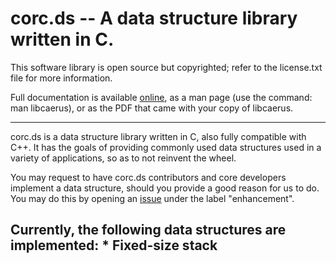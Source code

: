 corc.ds -- A data structure library written in C.
=================================================

This software library is open source but copyrighted; refer to the license.txt
file for more information.

Full documentation is available [online](http://dummy_link.dummy), as a man page
(use the command: man libcaerus), or as the PDF that came with your copy of
libcaerus.

-------------------------------------------------------------------------------
corc.ds is a data structure library written in C, also fully compatible with
C++. It has the goals of providing commonly used data structures used in a
variety of applications, so as to not reinvent the wheel.

You may request to have corc.ds contributors and core developers implement a
data structure, should you provide a good reason for us to do. You may do this
by opening an [issue](https://github.com/corks/corc.ds/issues/new) under
the label "enhancement".

Currently, the following data structures are implemented:
    * Fixed-size stack
-------------------------------------------------------------------------------
